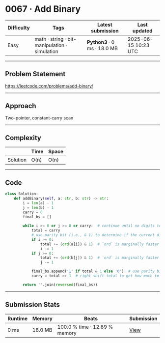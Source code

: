 # 0067 · Add Binary

| Difficulty | Tags | Latest submission | Last updated |
| --- | --- | --- | --- |
| Easy | math · string · bit-manipulation · simulation | **Python3** · 0 ms · 18.0 MB | 2025-06-15 10:23 UTC |

---

## Problem Statement
https://leetcode.com/problems/add-binary/

---

## Approach
Two-pointer, constant-carry scan

---

## Complexity
| | Time | Space |
|---|---|---|
| Solution | O(n) | O(n) |

---

## Code

```python
class Solution:
    def addBinary(self, a: str, b: str) -> str:
        i = len(a) - 1
        j = len(b) - 1
        carry = 0
        final_bs = []
        
        while i >= 0 or j >= 0 or carry:  # continue until no digits to process and no carry
            total = carry
            # use parity bit (i.e., & 1) to determine if the current digit is 1 or 0
            if i >= 0:
                total += (ord(a[i]) & 1)  # `ord` is marginally faster in converting string to int
                i -= 1
            if j >= 0:
                total += (ord(b[j]) & 1)  # `ord` is marginally faster in converting string to int
                j -= 1

            final_bs.append('1' if total & 1 else '0')  # use parity bit
            carry = total >> 1  # right shift total to get how much to carry over to next operation

        return ''.join(reversed(final_bs))

```

---

## Submission Stats
| Runtime | Memory | Beats | Submission |
| --- | --- | --- | --- |
| 0 ms | 18.0 MB | 100.0 % time · 12.89 % memory | [View](https://leetcode.com/problems/add-binary/submissions/1664825971/) |
